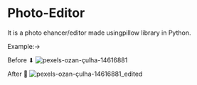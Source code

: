 # Photo-Editor
It is a photo ehancer/editor made usingpillow library in Python.

Example:-> 

Before ⬇
![pexels-ozan-çulha-14616881](https://user-images.githubusercontent.com/72456102/205429778-05f1cff3-3527-4d00-b8f7-6e0779fbf6d4.jpg)


After 🔻
![pexels-ozan-çulha-14616881_edited](https://user-images.githubusercontent.com/72456102/205429772-59f42407-397a-4544-a3c4-2489cd377817.jpg)
